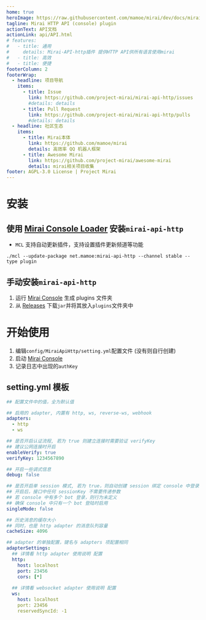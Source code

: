 ```yaml
---
home: true
heroImage: https://raw.githubusercontent.com/mamoe/mirai/dev/docs/mirai.png
tagline: Mirai HTTP API (console) plugin
actionText: API文档
actionLink: api/API.html
# features:
#   - title: 通用
#     details: Mirai-API-http插件 提供HTTP API供所有语言使用mirai
#   - title: 高效
#   - title: 便捷
footerColumn: 2
footerWrap:
  - headline: 项目导航
    items:
      - title: Issue
        link: https://github.com/project-mirai/mirai-api-http/issues
        #details: details
      - title: Pull Request
        link: https://github.com/project-mirai/mirai-api-http/pulls
        #details: details
  - headline: 社区生态
    items:
      - title: Mirai本体
        link: https://github.com/mamoe/mirai
        details: 高效率 QQ 机器人框架
      - title: Awesome Mirai
        link: https://github.com/project-mirai/awesome-mirai
        details: mirai相关项目收集
footer: AGPL-3.0 License | Project Mirai
---
```


# 安装

## 使用 [Mirai Console Loader](https://github.com/iTXTech/mirai-console-loader) 安装`mirai-api-http`

- `MCL` 支持自动更新插件，支持设置插件更新频道等功能

```shell
./mcl --update-package net.mamoe:mirai-api-http --channel stable --type plugin
```

## 手动安装`mirai-api-http`

1. 运行 [Mirai Console](https://github.com/mamoe/mirai-console) 生成 plugins 文件夹
2. 从 [Releases](https://github.com/project-mirai/mirai-api-http/releases) 下载`jar`并将其放入`plugins`文件夹中

# 开始使用

1. 编辑`config/MiraiApiHttp/setting.yml`配置文件 (没有则自行创建)
2. 启动 [Mirai Console](https://github.com/mamoe/mirai-console)
3. 记录日志中出现的`authKey`

## setting.yml 模板

```yaml
## 配置文件中的值，全为默认值

## 启用的 adapter, 内置有 http, ws, reverse-ws, webhook
adapters:
  - http
  - ws

## 是否开启认证流程, 若为 true 则建立连接时需要验证 verifyKey
## 建议公网连接时开启
enableVerify: true
verifyKey: 1234567890

## 开启一些调式信息
debug: false

## 是否开启单 session 模式, 若为 true，则自动创建 session 绑定 console 中登录的 bot
## 开启后，接口中任何 sessionKey 不需要传递参数
## 若 console 中有多个 bot 登录，则行为未定义
## 确保 console 中只有一个 bot 登陆时启用
singleMode: false

## 历史消息的缓存大小
## 同时，也是 http adapter 的消息队列容量
cacheSize: 4096

## adapter 的单独配置，键名与 adapters 项配置相同
adapterSettings:
  ## 详情看 http adapter 使用说明 配置
  http:
    host: localhost
    port: 23456
    cors: [*]
  
  ## 详情看 websocket adapter 使用说明 配置
  ws:
    host: localhost
    port: 23456
    reservedSyncId: -1
```
